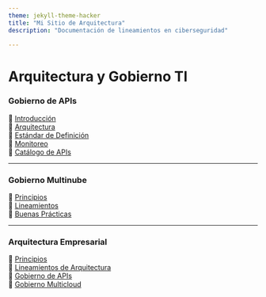```yaml
---
theme: jekyll-theme-hacker
title: "Mi Sitio de Arquitectura"
description: "Documentación de lineamientos en ciberseguridad"

---
```


# Arquitectura y Gobierno TI  

### Gobierno de APIs  
📌 [Introducción](pages/apis.md)  
📌 [Arquitectura](pages/apis.md)  
📌 [Estándar de Definición](pages/apis.md)  
📌 [Monitoreo](pages/apis.md)  
📌 [Catálogo de APIs](pages/apis.md)  

---

### Gobierno Multinube  
📌 [Principios](pages/multinube.md)  
📌 [Lineamientos](pages/multinube.md)  
📌 [Buenas Prácticas](pages/multinube.md)  

---

### Arquitectura Empresarial  
📌 [Principios](pages/arquitectura.md)  
📌 [Lineamientos de Arquitectura](pages/arquitectura.md)  
📌 [Gobierno de APIs](pages/arquitectura.md)  
📌 [Gobierno Multicloud](pages/arquitectura.md)  
